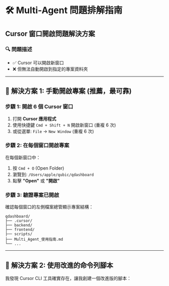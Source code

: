 # 🛠️ Multi-Agent 問題排解指南
## Cursor 窗口開啟問題解決方案

### 🔍 **問題描述**
- ✅ Cursor 可以開啟新窗口
- ❌ 但無法自動開啟到指定的專案資料夾

---

## 🎯 **解決方案 1: 手動開啟專案 (推薦，最可靠)**

### **步驟 1: 開啟 6 個 Cursor 窗口**
1. 打開 **Cursor 應用程式**
2. 使用快捷鍵 `Cmd + Shift + N` 開啟新窗口 (重複 6 次)
3. 或從選單: `File` → `New Window` (重複 6 次)

### **步驟 2: 在每個窗口開啟專案**
在每個新窗口中：
1. 按 `Cmd + O` (Open Folder)
2. 瀏覽到: `/Users/apple/qubic/qdashboard`
3. 點擊 **"Open"** 或 **"開啟"**

### **步驟 3: 驗證專案已開啟**
確認每個窗口的左側檔案總管顯示專案結構：
```
qdashboard/
├── .cursor/
├── backend/
├── frontend/
├── scripts/
├── Multi_Agent_使用指南.md
└── ...
```

---

## 🎯 **解決方案 2: 使用改進的命令列腳本**

我發現 Cursor CLI 工具確實存在，讓我創建一個改進版的腳本：